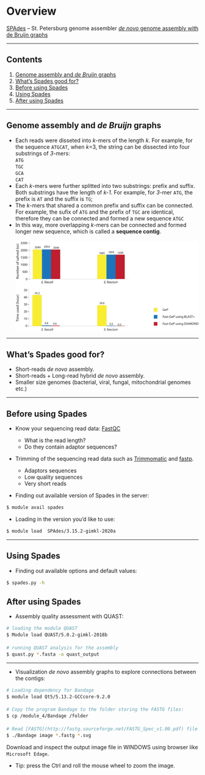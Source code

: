 # Overview

[SPAdes](https://cab.spbu.ru/software/spades/) – St. Petersburg genome assembler [*de novo* genome assembly with de Bruijn graphs](https://www.ncbi.nlm.nih.gov/pmc/articles/PMC3342519/)

---

## Contents
1. [Genome assembly and *de Bruijn* graphs](#algorithm)
1. [What’s Spades good for?](#introduction)
1. [Before using Spades](#Before-using-Spades)
1. [Using Spades](#Using-Spades)
1. [After using Spades](#After-using-Spades)

---

## Genome assembly and *de Bruijn* graphs
* Each reads were disseted into *k*-mers of the length *k*. For example, for the sequence `ATGCAT`, when *k*=3, the string can be dissected into four substrings of *3*-mers: <br>`ATG` <br>`TGC` <br>`GCA` <br>`CAT`
* Each *k*-mers were further splitted into two substrings: prefix and suffix. Both substrings have the length of *k-1*. For example, for *3*-mer `ATG`, the prefix is `AT` and the suffix is `TG`;
* The *k*-mers that shared a common prefix and suffix can be connected. For example, the sufix of `ATG` and the prefix of `TGC` are identical, therefore they can be connected and formed a new sequence `ATGC`
* In this way, more overlapping *k*-mers can be connected and formed longer new sequence, which is called a **sequence contig**.
 <br> <br>![usage-0](https://github.com/jizhang-nz/fast-GeP/blob/master/Examples/Fig.1.png)

---

## What’s Spades good for?
* Short-reads *de novo* assembly.
* Short-reads + Long-read hybrid *de novo* assembly.
* Smaller size genomes (bacterial, viral, fungal, mitochondrial genomes etc.)

---

## Before using Spades
* Know your sequencing read data: [FastQC](https://www.bioinformatics.babraham.ac.uk/projects/fastqc/)
	* What is the read length? 
	* Do they contain adaptor sequences?
* Trimming of the sequencing read data such as [Trimmomatic](http://www.usadellab.org/cms/?page=trimmomatic) and [fastp](https://github.com/OpenGene/fastp).
	* Adaptors sequences
	* Low quality sequences
	* Very short reads

* Finding out available version of Spades in the server: 

```bash
$ module avail spades
```

* Loading in the version you’d like to use: 

```bash
$ module load  SPAdes/3.15.2-gimkl-2020a
```

---

## Using Spades
* Finding out available options and default values:

```bash
$ spades.py -h
```

## After using Spades
* Assembly quality assessment with QUAST:

```bash
# loading the module QUAST
$ Module load QUAST/5.0.2-gimkl-2018b

# running QUAST analysis for the assembly
$ quast.py *.fasta -o quast_output
```
---

* Visualization *de novo* assembly graphs to explore connections between the contigs:

```bash
# Loading dependency for Bandage
$ module load Qt5/5.13.2-GCCcore-9.2.0

# Copy the program Bandage to the folder storing the FASTG files:
$ cp /module_4/Bandage /folder

# Read [FASTG](http://fastg.sourceforge.net/FASTG_Spec_v1.00.pdf) file and drew image with Bandage:
$ ./Bandage image *.fastg *.svg

```
Download and inspect the output image file in WINDOWS using browser like `Microsoft Edage`.
* Tip: press the Ctrl and roll the mouse wheel to zoom the image.
